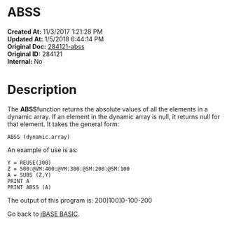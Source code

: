 # ABSS

**Created At:** 11/3/2017 1:21:28 PM  
**Updated At:** 1/5/2018 6:44:14 PM  
**Original Doc:** [284121-abss](https://docs.jbase.com/36868-jbase-basic/284121-abss)  
**Original ID:** 284121  
**Internal:** No  


# Description

The **ABSS**function returns the absolute values of all the elements in a dynamic array. If an element in the dynamic array is null, it returns null for that element. It takes the general form:

```
ABSS (dynamic.array)
```

An example of use is as:

```
Y = REUSE(300)
Z = 500:@VM:400:@VM:300:@SM:200:@SM:100
A = SUBS (Z,Y)
PRINT A
PRINT ABSS (A)
```

The output of this program is:
200]100]0\-100\-200



Go back to [jBASE BASIC](./../jbase-basic-programmers-reference-guide).
